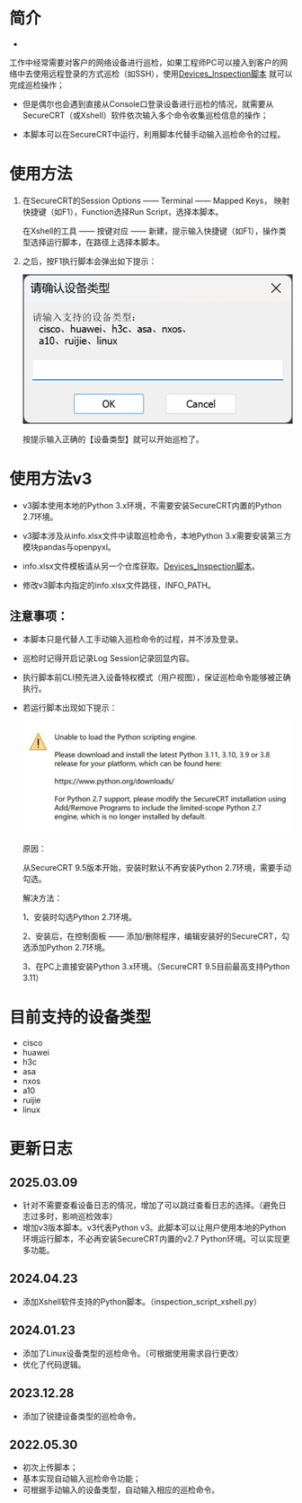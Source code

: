 ﻿# 简介

-
工作中经常需要对客户的网络设备进行巡检，如果工程师PC可以接入到客户的网络中去使用远程登录的方式巡检（如SSH），使用[Devices_Inspection脚本](https://github.com/icefire-ken/Devices_Inspection)
就可以完成巡检操作；

- 但是偶尔也会遇到直接从Console口登录设备进行巡检的情况，就需要从SecureCRT（或Xshell）软件依次输入多个命令收集巡检信息的操作；

- 本脚本可以在SecureCRT中运行，利用脚本代替手动输入巡检命令的过程。

# 使用方法

1. 在SecureCRT的Session Options —— Terminal —— Mapped Keys， 映射快捷键（如F1），Function选择Run Script，选择本脚本。

   在Xshell的工具 —— 按键对应 —— 新建，提示输入快捷键（如F1），操作类型选择运行脚本，在路径上选择本脚本。

2. 之后，按F1执行脚本会弹出如下提示：

   ![device_types.png](https://github.com/icefire-ken/securecrt_script/blob/master/images/device_types.png)

   按提示输入正确的【设备类型】就可以开始巡检了。

# 使用方法v3

- v3脚本使用本地的Python 3.x环境，不需要安装SecureCRT内置的Python 2.7环境。

- v3脚本涉及从info.xlsx文件中读取巡检命令，本地Python 3.x需要安装第三方模块pandas与openpyxl。

- info.xlsx文件模板请从另一个仓库获取。[Devices_Inspection脚本](https://github.com/icefire-ken/Devices_Inspection)。

- 修改v3脚本内指定的info.xlsx文件路径，INFO_PATH。

## 注意事项：

- 本脚本只是代替人工手动输入巡检命令的过程，并不涉及登录。

- 巡检时记得开启记录Log Session记录回显内容。

- 执行脚本前CLI预先进入设备特权模式（用户视图），保证巡检命令能够被正确执行。

- 若运行脚本出现如下提示：

  ![crt95.png](https://github.com/icefire-ken/securecrt_script/blob/master/images/crt95.png)

  原因：

  从SecureCRT 9.5版本开始，安装时默认不再安装Python 2.7环境，需要手动勾选。

  解决方法：

  1、安装时勾选Python 2.7环境。

  2、安装后，在控制面板 —— 添加/删除程序，编辑安装好的SecureCRT，勾选添加Python 2.7环境。

  3、在PC上直接安装Python 3.x环境。（SecureCRT 9.5目前最高支持Python 3.11）

# 目前支持的设备类型

- cisco
- huawei
- h3c
- asa
- nxos
- a10
- ruijie
- linux

# 更新日志

## 2025.03.09

- 针对不需要查看设备日志的情况，增加了可以跳过查看日志的选择。（避免日志过多时，影响巡检效率）
- 增加v3版本脚本。v3代表Python v3。此脚本可以让用户使用本地的Python环境运行脚本，不必再安装SecureCRT内置的v2.7 Python环境。可以实现更多功能。

## 2024.04.23

- 添加Xshell软件支持的Python脚本。（inspection_script_xshell.py）

## 2024.01.23

- 添加了Linux设备类型的巡检命令。（可根据使用需求自行更改）
- 优化了代码逻辑。

## 2023.12.28

- 添加了锐捷设备类型的巡检命令。

## 2022.05.30

- 初次上传脚本；
- 基本实现自动输入巡检命令功能；
- 可根据手动输入的设备类型，自动输入相应的巡检命令。
